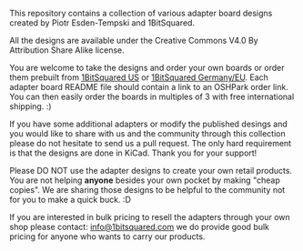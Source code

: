 This repository contains a collection of various adapter board designs created
by Piotr Esden-Tempski and 1BitSquared.

All the designs are available under the Creative Commons V4.0 By Attribution
Share Alike license.

You are welcome to take the designs and order your own boards or order them
prebuilt from [1BitSquared US](http://1bitsquared.com) or [1BitSquared
Germany/EU](http://1bitsquared.de). Each adapter board README file should
contain a link to an OSHPark order link. You can then easily order the boards
in multiples of 3 with free international shipping. :)

If you have some additional adapters or modify the published desings and you
would like to share with us and the community through this collection please do
not hesitate to send us a pull request. The only hard requirement is that the
designs are done in KiCad. Thank you for your support!

Please DO NOT use the adapter designs to create your own retail products. You
are not helping __anyone__ besides your own pocket by making "cheap copies". We
are sharing those designs to be helpful to the community not for you to make a
quick buck. :D

If you are interested in bulk pricing to resell the adapters through your own
shop please contact: info@1bitsquared.com we do provide good bulk pricing for
anyone who wants to carry our products.

